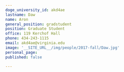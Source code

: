 ```yaml
---
doge_university_id: akd4ae
lastname: Daw
name: Aron
general_position: gradstudent
position: Graduate Student
office: 119 Kerchof Hall
phone: 434-243-1115
email: akd4ae@virginia.edu
image: '__SITE_URL__/img/people/2017-fall/Daw.jpg'
personal_page:
published: false

---
```

